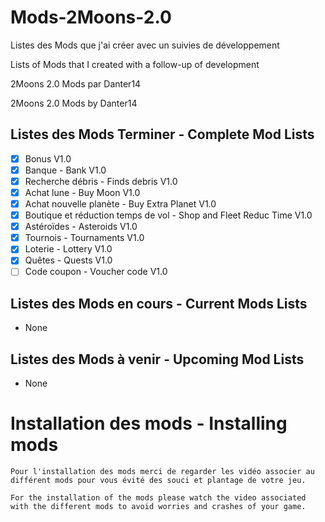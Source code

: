 # Mods-2Moons-2.0

Listes des Mods que j'ai créer avec un suivies de développement

Lists of Mods that I created with a follow-up of development

2Moons 2.0 Mods par Danter14

2Moons 2.0 Mods by Danter14

## Listes des Mods Terminer - Complete Mod Lists

- [x] Bonus V1.0
- [x] Banque - Bank V1.0
- [x] Recherche débris - Finds debris V1.0
- [x] Achat lune - Buy Moon V1.0
- [x] Achat nouvelle planète - Buy Extra Planet V1.0
- [x] Boutique et réduction temps de vol - Shop and Fleet Reduc Time V1.0
- [x] Astéroïdes - Asteroids V1.0
- [x] Tournois - Tournaments V1.0
- [x] Loterie - Lottery V1.0
- [x] Quêtes - Quests V1.0
- [ ] Code coupon - Voucher code V1.0

## Listes des Mods en cours - Current Mods Lists

- None

## Listes des Mods à venir - Upcoming Mod Lists

- None

# Installation des mods - Installing mods

```
Pour l'installation des mods merci de regarder les vidéo associer au différent mods pour vous évité des souci et plantage de votre jeu.

For the installation of the mods please watch the video associated with the different mods to avoid worries and crashes of your game.
```
